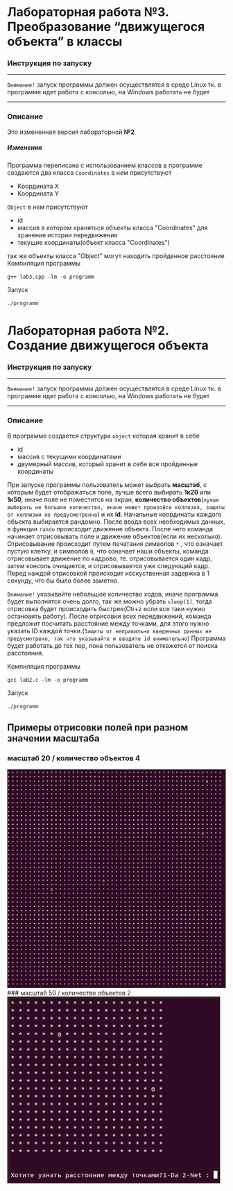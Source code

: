 # Лабораторная работа №3.  Преобразование “движущегося объекта” в классы
### Инструкция по запуску 
____
`Внимание!` запуск программы должен осуществлятся в среде Linux тк.
в программе идет работа с консолью, на Windows работать не будет
____
### Описание
Это измененная версия лабораторной **№2**
##### Изменения
Программа переписана с использованием классов
в программе создаются два класса
`Coordinates` в нем присутствуют
- Координата X
- Координата Y

`Object` в нем присутствуют
- id
- массив в котором храняться объекты класса "Coordinates" для хранения истории передвижения
- текущие координаты(объект класса "Coordinates")

так же объекты класса "Object" могут находить пройденное расстояние 
Компиляция программы
```
g++ lab3.cpp -lm -o programm
```
Запуск
```
./programm
```

# Лабораторная работа №2.  Создание движущегося объекта
### Инструкция по запуску 
____
`Внимание!` запуск программы должен осуществлятся в среде Linux тк.
в программе идет работа с консолью, на Windows работать не будет
____
### Описание
В программе создается структура `object` которая хранит в себе 
- id
- массив с текущими координатами
-  двумерный массив, который хранит в себе все пройденные координаты

При запуске программы пользователь может выбрать **масштаб**, с которым будет отображаться поле, лучше всего выбирать **1к20** или **1к50**, иначе поле не поместится на экран, **количество объектов**(`лучше выбирать не большое количество, иначе может произойти коллизия, защиты от коллизии не предусмотренно`) и их **id**. Начальные координаты каждого объекта выбирается рандомно. После ввода всех необходимых данных, в функции `rando` происходит движение объекта.
После чего команда начинает отрисовывать поле и движение объектов(если их несколько). Отрисовывание происходит путем печатания символов `*` , что означает пустую клетку, и символов `0`, что означает наши объекты, команда отрисовывает движение по кадрово, те. отрисовывается один кадр, затем консоль очищается, и отрисовывается уже следующий кадр. 
Перед каждой отрисовкой происходит исскуственная задержка в 1 секунду, что бы было более заметно.

`Внимание!` указывайте небольшое количество ходов, иначе программа будет выполнятся очень долго, так же можно убрать `sleep(1)`, тогда отрисовка будет происходить быстрее(Ctr+z если все таки нужно остановить работу). После отрисовки всех передвижений, команда предложит посчитать расстояние между точками, для этого нужно указать ID каждой точки.(`Защиты от неправильно введенных данных не предусмотрено, так что указывайте и вводите id внимательно`)
Программа будет работать до тех пор, пока пользователь не откажется от поиска расстояния.

Компиляция программы
```
gcc lab2.c -lm -o programm
```
Запуск
```
./programm
```
## Примеры отрисовки полей при разном значении масштаба
### масштаб 20 / количество объектов 4
<img src = "20.jpg">
### масштаб 50 / количество объектов 2
<img src = "50.jpg">